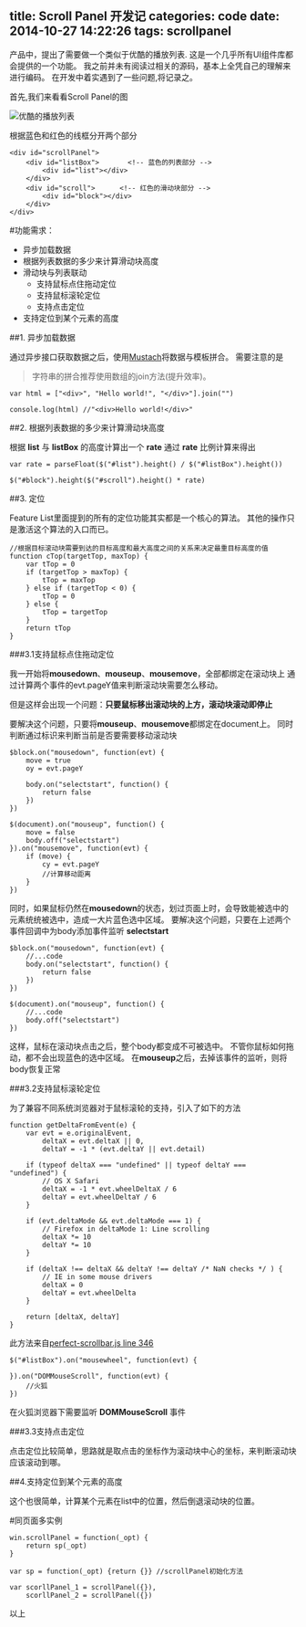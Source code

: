 title: Scroll Panel 开发记
categories: code
date: 2014-10-27 14:22:26
tags: scrollpanel
---

产品中，提出了需要做一个类似于优酷的播放列表.
这是一个几乎所有UI组件库都会提供的一个功能。
我之前并未有阅读过相关的源码，基本上全凭自己的理解来进行编码。
在开发中着实遇到了一些问题,将记录之。
<!--more-->
首先,我们来看看Scroll Panel的图

![](http://githubio.qiniudn.com/9F16C061-8613-4506-BA52-F02F0627E47E.png "优酷的播放列表")

根据蓝色和红色的线框分开两个部分

	<div id="scrollPanel">
		<div id="listBox">       <!-- 蓝色的列表部分 -->
			<div id="list"></div>
		</div> 
		<div id="scroll">      <!-- 红色的滑动块部分 -->
			<div id="block"></div>
		</div>
	</div>

#功能需求：

- 异步加载数据
- 根据列表数据的多少来计算滑动块高度
- 滑动块与列表联动
	+ 支持鼠标点住拖动定位
	+ 支持鼠标滚轮定位
	+ 支持点击定位
- 支持定位到某个元素的高度

##1. 异步加载数据

通过异步接口获取数据之后，使用[Mustach](https://github.com/janl/mustache.js)将数据与模板拼合。
需要注意的是
> 字符串的拼合推荐使用数组的join方法(提升效率)。

	var html = ["<div>", "Hello world!", "</div>"].join("")

	console.log(html) //"<div>Hello world!</div>"

##2. 根据列表数据的多少来计算滑动块高度

根据 **list** 与 **listBox** 的高度计算出一个 **rate**
通过 **rate** 比例计算来得出

	var rate = parseFloat($("#list").height() / $("#listBox").height())

	$("#block").height($("#scroll").height() * rate)

##3. 定位

Feature List里面提到的所有的定位功能其实都是一个核心的算法。
其他的操作只是激活这个算法的入口而已。

	//根据目标滚动块需要到达的目标高度和最大高度之间的关系来决定最重目标高度的值
	function cTop(targetTop, maxTop) {
		var tTop = 0
		if (targetTop > maxTop) {
			tTop = maxTop
		} else if (targetTop < 0) {
			tTop = 0
		} else {
			tTop = targetTop
		}
		return tTop
	}

###3.1支持鼠标点住拖动定位

我一开始将**mousedown**、**mouseup**、**mousemove**，全部都绑定在滚动块上
通过计算两个事件的evt.pageY值来判断滚动块需要怎么移动。

但是这样会出现一个问题：**只要鼠标移出滚动块的上方，滚动块滚动即停止**

要解决这个问题，只要将**mouseup**、**mousemove**都绑定在document上。
同时判断通过标识来判断当前是否要需要移动滚动块

	$block.on("mousedown", function(evt) {
		move = true
		oy = evt.pageY

		body.on("selectstart", function() {
			return false
		})
	})

	$(document).on("mouseup", function() {
		move = false
		body.off("selectstart")
	}).on("mousemove", function(evt) {
		if (move) {
			cy = evt.pageY
			//计算移动距离
		}
	})

同时，如果鼠标仍然在**mousedown**的状态，划过页面上时，会导致能被选中的元素统统被选中，造成一大片蓝色选中区域。
要解决这个问题，只要在上述两个事件回调中为body添加事件监听 **selectstart**

	$block.on("mousedown", function(evt) {
		//...code
		body.on("selectstart", function() {
			return false
		})
	})

	$(document).on("mouseup", function() {
		//...code
		body.off("selectstart")
	})

这样，鼠标在滚动块点击之后，整个body都变成不可被选中。
不管你鼠标如何拖动，都不会出现蓝色的选中区域。
在**mouseup**之后，去掉该事件的监听，则将body恢复正常


###3.2支持鼠标滚轮定位

为了兼容不同系统浏览器对于鼠标滚轮的支持，引入了如下的方法

	function getDeltaFromEvent(e) {
		var evt = e.originalEvent,
			deltaX = evt.deltaX || 0,
			deltaY = -1 * (evt.deltaY || evt.detail)

		if (typeof deltaX === "undefined" || typeof deltaY === "undefined") {
			// OS X Safari
			deltaX = -1 * evt.wheelDeltaX / 6
			deltaY = evt.wheelDeltaY / 6
		}

		if (evt.deltaMode && evt.deltaMode === 1) {
			// Firefox in deltaMode 1: Line scrolling
			deltaX *= 10
			deltaY *= 10
		}

		if (deltaX !== deltaX && deltaY !== deltaY /* NaN checks */ ) {
			// IE in some mouse drivers
			deltaX = 0
			deltaY = evt.wheelDelta
		}

		return [deltaX, deltaY]
	}

此方法来自[perfect-scrollbar.js line 346](https://github.com/noraesae/perfect-scrollbar/blob/master/src/perfect-scrollbar.js)

	$("#listBox").on("mousewheel", function(evt) {
		
	}).on("DOMMouseScroll", function(evt) {
		//火狐
	})

在火狐浏览器下需要监听 **DOMMouseScroll** 事件


###3.3支持点击定位

点击定位比较简单，思路就是取点击的坐标作为滚动块中心的坐标，来判断滚动块应该滚动到哪。

##4.支持定位到某个元素的高度

这个也很简单，计算某个元素在list中的位置，然后倒退滚动块的位置。


#同页面多实例

	win.scrollPanel = function(_opt) {
		return sp(_opt)
	}

	var sp = function(_opt) {return {}} //scrollPanel初始化方法

	var scorllPanel_1 = scrollPanel({}),
		scorllPanel_2 = scrollPanel({})


以上

